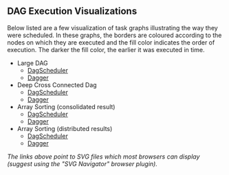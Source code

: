 ## DAG Execution Visualizations

Below listed are a few visualization of task graphs illustrating the way they were scheduled. In these graphs, the borders are coloured according to the nodes on which they are executed and the fill color indicates the order of execution. The darker the fill color, the earlier it was executed in time.

- Large DAG
    - [DagScheduler](deepdag_dagscheduler.svg)
    - [Dagger](deepdag_dagger.svg)
- Deep Cross Connected Dag
    - [DagScheduler](crossdag_dagscheduler.svg)
    - [Dagger](crossdag_dagger.svg)
- Array Sorting (consolidated result)
    - [DagScheduler](sort_dagscheduler.svg)
    - [Dagger](sort_dagger.svg)
- Array Sorting (distributed results)
    - [DagScheduler](dsort_dagscheduler.svg)
    - [Dagger](dsort_dagger.svg)

*The links above point to SVG files which most browsers can display (suggest using the "SVG Navigator" browser plugin).*
